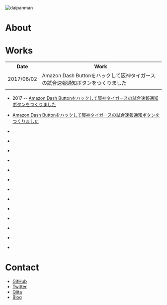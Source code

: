 ![daipanman](https://user-images.githubusercontent.com/31620041/38806881-b2681dc8-41b5-11e8-9080-6265b41dae69.png)

# About

# Works
<table>
  <tr>
    <th>Date</th>
    <th>Work</th>
  </tr>
  <tr>
    <td>2017/08/02</td>
    <td>Amazon Dash Buttonをハックして阪神タイガースの試合速報通知ボタンをつくりました</td>
  </tr>
  <tr>
    <td></td>
    <td></td>
  </tr>
</table>

- 2017
-- <a href="http://www.daipanman.com/entry/2017/08/02/214429">Amazon Dash Buttonをハックして阪神タイガースの試合速報通知ボタンをつくりました</a>

- <a href="http://www.daipanman.com/entry/2017/08/02/214429">Amazon Dash Buttonをハックして阪神タイガースの試合速報通知ボタンをつくりました</a>
- <a href=""></a>
- <a href=""></a>
- <a href=""></a>
- <a href=""></a>
- <a href=""></a>
- <a href=""></a>
- <a href=""></a>
- <a href=""></a>
- <a href=""></a>
- <a href=""></a>
- <a href=""></a>
- <a href=""></a>
- <a href=""></a>

# Contact
- <a href="https://github.com/donchan922">GitHub</a>
- <a href="https://twitter.com/donchan922">Twitter</a>
- <a href="https://qiita.com/donchan922">Qiita</a>
- <a href="http://www.daipanman.com/">Blog</a>
